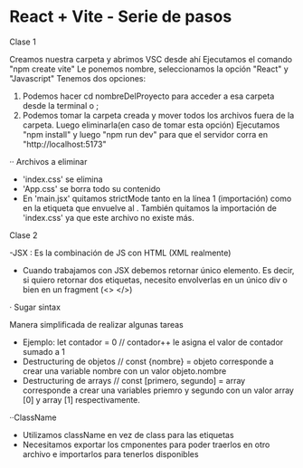 # React + Vite - Serie de pasos
Clase 1

Creamos nuestra carpeta y abrimos VSC desde ahí
Ejecutamos el comando "npm create vite"
Le ponemos nombre, seleccionamos la opción "React" y "Javascript"
Tenemos dos opciones: 
1. Podemos hacer cd nombreDelProyecto para acceder a esa carpeta desde la terminal o ;
2. Podemos tomar la carpeta creada y mover todos los archivos fuera de la carpeta. Luego eliminarla(en caso de tomar esta opción)
Ejecutamos "npm install" y luego "npm run dev" para que el servidor corra en "http://localhost:5173"

·· Archivos a eliminar
- 'index.css' se elimina
- 'App.css' se borra todo su contenido
- En 'main.jsx' quitamos strictMode tanto en la línea 1 (importación) como en la etiqueta que envuelve al <app />. También quitamos la importación de 'index.css' ya que este archivo no existe más.

Clase 2
 
 -JSX : Es la combinación de JS con HTML (XML realmente)
 - Cuando trabajamos con JSX debemos retornar único elemento. Es decir, si quiero retornar dos etiquetas, necesito envolverlas en un único div o bien en un fragment (<> </>)

 · Sugar sintax

 Manera simplificada de realizar algunas tareas 
  - Ejemplo: let contador = 0 // contador++ le asigna el valor de contador sumado a 1
  - Destructuring de objetos // const {nombre} = objeto corresponde a crear una variable nombre con un valor objeto.nombre
  - Destructuring de arrays // const [primero, segundo] = array corresponde a crear una variables priemro y segundo  con un valor array [0] y array [1] respectivamente.

  ··ClassName
  
  - Utilizamos className en vez de class para las etiquetas
  - Necesitamos exportar los cmponentes para poder traerlos en otro archivo e importarlos para tenerlos disponibles
  
